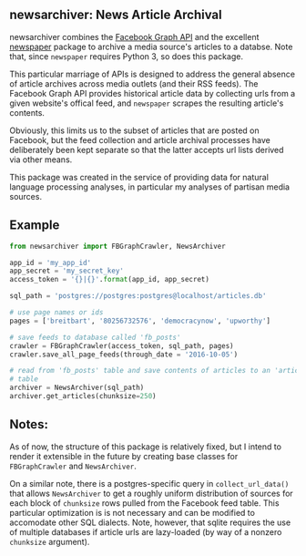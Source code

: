 newsarchiver: News Article Archival
-----------------------------------

newsarchiver combines the [Facebook Graph
API](https://developers.facebook.com/docs/graph-api) and the excellent
[newspaper](http://newspaper.readthedocs.io/en/latest/) package to archive a
media source's articles to a databse. Note that, since `newspaper` requires
Python 3, so does this package.

This particular marriage of APIs is designed to address the general absence of
article archives across media outlets (and their RSS feeds). The Facebook
Graph API provides historical article data by collecting urls from a given
website's offical feed, and `newspaper` scrapes the resulting article's
contents.

Obviously, this limits us to the subset of articles that are posted on
Facebook, but the feed collection and article archival processes have
deliberately been kept separate so that the latter accepts url lists derived
via other means.

This package was created in the service of providing data for natural language
processing analyses, in particular my analyses of partisan media sources.

## Example
```python
from newsarchiver import FBGraphCrawler, NewsArchiver

app_id = 'my_app_id'
app_secret = 'my_secret_key'
access_token = '{}|{}'.format(app_id, app_secret)

sql_path = 'postgres://postgres:postgres@localhost/articles.db'

# use page names or ids
pages = ['breitbart', '80256732576', 'democracynow', 'upworthy']

# save feeds to database called 'fb_posts'
crawler = FBGraphCrawler(access_token, sql_path, pages)
crawler.save_all_page_feeds(through_date = '2016-10-05')

# read from 'fb_posts' table and save contents of articles to an 'articles'
# table 
archiver = NewsArchiver(sql_path)
archiver.get_articles(chunksize=250)
```

## Notes:

As of now, the structure of this package is relatively fixed, but I intend to
render it extensible in the future by creating base classes for
`FBGraphCrawler` and `NewsArchiver`.

On a similar note, there is a postgres-specific query in `collect_url_data()`
that allows `NewsArchiver` to get a roughly uniform distribution of sources
for each block of `chunksize` rows pulled from the Facebook feed table. This
particular optimization is  is not necessary and can be modified to accomodate
other SQL dialects. Note, however, that sqlite requires the use of multiple
databases if article urls are lazy-loaded (by way of a nonzero `chunksize`
argument).
